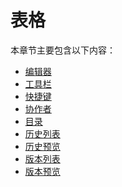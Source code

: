 # 表格

本章节主要包含以下内容：

<ul>
  <li><a href="/sheet/editor/editor.md/">编辑器</a></li>
  <li><a href="/sheet/toolbar.md/">工具栏</a></li>
  <li><a href="/sheet/shortcut.md/">快捷键</a></li>
  <li><a href="/sheet/collaborator.md/">协作者</a></li>
  <li><a href="/sheet/tableofcontent.md/">目录</a></li>
  <!-- <li><a href="/sheet/historySidebar.md/">历史侧边栏</a></li> -->
  <li><a href="/sheet/historyList.md/">历史列表</a></li>
  <li><a href="/sheet/historyPreview.md/">历史预览</a></li>
  <li><a href="/sheet/versionlist.md/">版本列表</a></li>
  <li><a href="/sheet/versionPreview.md/">版本预览</a></li>
</ul>
